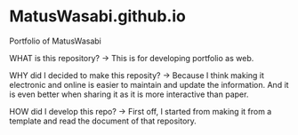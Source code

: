 # MatusWasabi.github.io
Portfolio of MatusWasabi

WHAT is this repository?
-> This is for developing portfolio as web. 

WHY did I decided to make this reposity?
-> Because I think making it electronic and online is easier to maintain and update the information.
And it is even better when sharing it as it is more interactive than paper.

HOW did I develop this repo?
-> First off, I started from making it from a template and read the document of that repository.
